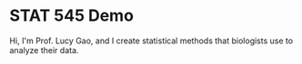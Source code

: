 # STAT 545 Demo 

Hi, I'm Prof. Lucy Gao, and I create statistical methods that biologists use to analyze their data. 